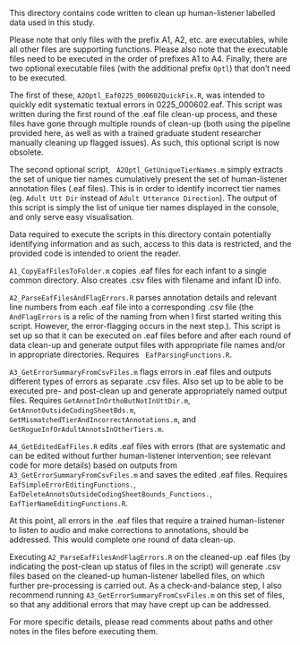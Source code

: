 This directory contains code written to clean up human-listener labelled data used in this study. 

Please note that only files with the prefix A1, A2, etc. are executables, while all other files are supporting functions. Please also note that the executable files need to be executed in the order of prefixes A1 to A4. Finally, there are two optional executable files (with the additional prefix `Optl`) that don’t need to be executed. 

The first of these, `A2Optl_Eaf0225_000602QuickFix.R`, was intended to quickly edit systematic textual errors in 0225_000602.eaf. This script was written during the first round of the .eaf file clean-up process, and these files have gone through multiple rounds of clean-up (both using the pipeline provided here, as well as with a trained graduate student researcher manually cleaning up flagged issues). As such, this optional script is now obsolete. 

The second optional script, ` A2Optl_GetUniqueTierNames.m` simply extracts the set of unique tier names cumulatively present the set of human-listener annotation files (.eaf files). This is in order to identify incorrect tier names (eg. `Adult Utt Dir` instead of `Adult Utterance Direction`). The output of this script is simply the list of unique tier names displayed in the console, and only serve easy visualisation. 

Data required to execute the scripts in this directory contain potentially identifying information and as such, access to this data is restricted, and the provided code is intended to orient the reader. 

`A1_CopyEafFilesToFolder.m` copies .eaf files for each infant to a single common directory. Also creates .csv files with filename and infant ID info.

`A2_ParseEafFilesAndFlagErrors.R` parses annotation details and relevant line numbers from each .eaf file into a corresponding .csv file (the `AndFlagErrors` is a relic of the naming from when I first started writing this script. However, the error-flagging occurs in the next step.). This script is set up so that it can be executed on .eaf files before and after each round of data clean-up and generate output files with appropriate file names and/or in appropriate directories. Requires ` EafParsingFunctions.R`. 

`A3_GetErrorSummaryFromCsvFiles.m` flags errors in .eaf files and outputs different types of errors as separate .csv files. Also set up to be able to be executed pre- and post-clean up and generate appropriately named output files. Requires `GetAnnotInOrthoButNotInUttDir.m`, `GetAnnotOutsideCodingSheetBds.m`, `GetMismatchedTierAndIncorrectAnnotations.m`, and `GetRogueInfOrAdultAnnotsInOtherTiers.m`.

`A4_GetEditedEafFiles.R` edits .eaf files with errors (that are systematic and can be edited without further human-listener intervention; see relevant code for more details) based on outputs from `A3_GetErrorSummaryFromCsvFiles.m` and saves the edited .eaf files. Requires `EafSimpleErrorEditingFunctions.`, `EafDeleteAnnotsOutsideCodingSheetBounds_Functions.`, `EafTierNameEditingFunctions.R`.

At this point, all errors in the .eaf files that require a trained human-listener to listen to audio and make corrections to annotations, should be addressed. This would complete one round of data clean-up. 

Executing `A2_ParseEafFilesAndFlagErrors.R` on the cleaned-up .eaf files (by indicating the post-clean up status of files in the script) will generate .csv files based on the cleaned-up human-listener labelled files, on which further pre-processing is carried out. As a check-and-balance step, I also recommend running `A3_GetErrorSummaryFromCsvFiles.m` on this set of files, so that any additional errors that may have crept up can be addressed. 

For more specific details, please read comments about paths and other notes in the files before executing them.

